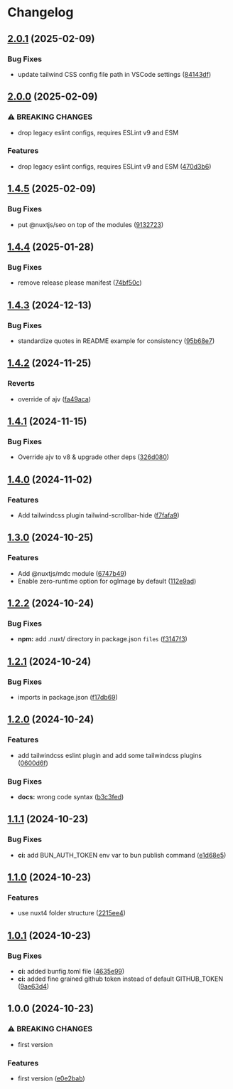 # Changelog

## [2.0.1](https://github.com/mathix420/nuxt-layer/compare/v2.0.0...v2.0.1) (2025-02-09)


### Bug Fixes

* update tailwind CSS config file path in VSCode settings ([84143df](https://github.com/mathix420/nuxt-layer/commit/84143dfc9bba005e09aff04159a51ef6a781e7a4))

## [2.0.0](https://github.com/mathix420/nuxt-layer/compare/v1.4.5...v2.0.0) (2025-02-09)


### ⚠ BREAKING CHANGES

* drop legacy eslint configs, requires ESLint v9 and ESM

### Features

* drop legacy eslint configs, requires ESLint v9 and ESM ([470d3b6](https://github.com/mathix420/nuxt-layer/commit/470d3b6da95715c58aaf257b09babe2b767129bc))

## [1.4.5](https://github.com/mathix420/nuxt-layer/compare/v1.4.4...v1.4.5) (2025-02-09)


### Bug Fixes

* put @nuxtjs/seo on top of the modules ([9132723](https://github.com/mathix420/nuxt-layer/commit/91327235ad2b384cca40809d4c5bd2430c83d3c4))

## [1.4.4](https://github.com/mathix420/nuxt-layer/compare/v1.4.3...v1.4.4) (2025-01-28)


### Bug Fixes

* remove release please manifest ([74bf50c](https://github.com/mathix420/nuxt-layer/commit/74bf50ca2e837842f2a0e711bdcf635b1073dd61))

## [1.4.3](https://github.com/mathix420/nuxt-layer/compare/v1.4.2...v1.4.3) (2024-12-13)


### Bug Fixes

* standardize quotes in README example for consistency ([95b68e7](https://github.com/mathix420/nuxt-layer/commit/95b68e7fdc29ecb9f91d820cb6093f72bd3f3666))

## [1.4.2](https://github.com/mathix420/nuxt-layer/compare/v1.4.1...v1.4.2) (2024-11-25)


### Reverts

* override of ajv ([fa49aca](https://github.com/mathix420/nuxt-layer/commit/fa49aca6c577b96bf4eca94c49a1c8e454e600c4))

## [1.4.1](https://github.com/mathix420/nuxt-layer/compare/v1.4.0...v1.4.1) (2024-11-15)


### Bug Fixes

* Override ajv to v8 & upgrade other deps ([326d080](https://github.com/mathix420/nuxt-layer/commit/326d0808b518533cc2fe82f1078d1c4034d5a9e9))

## [1.4.0](https://github.com/mathix420/nuxt-layer/compare/v1.3.0...v1.4.0) (2024-11-02)


### Features

* Add tailwindcss plugin tailwind-scrollbar-hide ([f7fafa9](https://github.com/mathix420/nuxt-layer/commit/f7fafa931f12f889c0d82c82e5a4247f047c24f8))

## [1.3.0](https://github.com/mathix420/nuxt-layer/compare/v1.2.2...v1.3.0) (2024-10-25)


### Features

* Add @nuxtjs/mdc module ([6747b49](https://github.com/mathix420/nuxt-layer/commit/6747b49058db705917805ceb1beacb993a7ace9e))
* Enable zero-runtime option for ogImage by default ([112e9ad](https://github.com/mathix420/nuxt-layer/commit/112e9ad7ef71e63e54d867ba5aec881a827725ed))

## [1.2.2](https://github.com/mathix420/nuxt-layer/compare/v1.2.1...v1.2.2) (2024-10-24)


### Bug Fixes

* **npm:** add .nuxt/ directory in package.json `files` ([f3147f3](https://github.com/mathix420/nuxt-layer/commit/f3147f3c48a19190566e3d7c6f0dd5da3c0c36ad))

## [1.2.1](https://github.com/mathix420/nuxt-layer/compare/v1.2.0...v1.2.1) (2024-10-24)


### Bug Fixes

* imports in package.json ([f17db69](https://github.com/mathix420/nuxt-layer/commit/f17db69bcf1e848b6b369925557473bea41647ef))

## [1.2.0](https://github.com/mathix420/nuxt-layer/compare/v1.1.1...v1.2.0) (2024-10-24)


### Features

* add tailwindcss eslint plugin and add some tailwindcss plugins ([0600d6f](https://github.com/mathix420/nuxt-layer/commit/0600d6fc3dec2be094bdad9a61172d696ac59d72))


### Bug Fixes

* **docs:** wrong code syntax ([b3c3fed](https://github.com/mathix420/nuxt-layer/commit/b3c3fed06eb2a37e4d78cc57991229cac71e5166))

## [1.1.1](https://github.com/mathix420/nuxt-layer/compare/v1.1.0...v1.1.1) (2024-10-23)


### Bug Fixes

* **ci:** add BUN_AUTH_TOKEN env var to bun publish command ([e1d68e5](https://github.com/mathix420/nuxt-layer/commit/e1d68e511037b2917befc391da498bd7db3370d5))

## [1.1.0](https://github.com/mathix420/nuxt-layer/compare/v1.0.1...v1.1.0) (2024-10-23)


### Features

* use nuxt4 folder structure ([2215ee4](https://github.com/mathix420/nuxt-layer/commit/2215ee4046432832b19bff7585f04319c8805a3f))

## [1.0.1](https://github.com/mathix420/nuxt-layer/compare/v1.0.0...v1.0.1) (2024-10-23)


### Bug Fixes

* **ci:** added bunfig.toml file ([4635e99](https://github.com/mathix420/nuxt-layer/commit/4635e997b3b7fc7208e51b640a8aab58bae287e8))
* **ci:** added fine grained github token instead of default GITHUB_TOKEN ([9ae63d4](https://github.com/mathix420/nuxt-layer/commit/9ae63d4b9b14a52541b3ae8817406b067254f85c))

## 1.0.0 (2024-10-23)


### ⚠ BREAKING CHANGES

* first version

### Features

* first version ([e0e2bab](https://github.com/mathix420/nuxt-layer/commit/e0e2bab48019914e0723b00c4424f5a3af5efa90))
